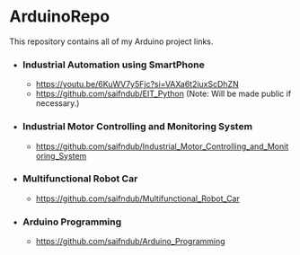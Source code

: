 # ArduinoRepo
This repository contains all of my Arduino project links.
<br><be>
- ### Industrial Automation using SmartPhone
  - https://youtu.be/6KuWV7y5Fjc?si=VAXa6t2iuxScDhZN
  - https://github.com/saifndub/EIT_Python (Note: Will be made public if necessary.)
- ### Industrial Motor Controlling and Monitoring System
  - https://github.com/saifndub/Industrial_Motor_Controlling_and_Monitoring_System
- ### Multifunctional Robot Car
  - https://github.com/saifndub/Multifunctional_Robot_Car
- ### Arduino Programming
  - https://github.com/saifndub/Arduino_Programming


